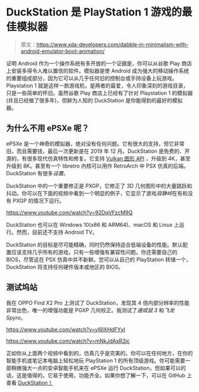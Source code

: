 # DuckStation 是 PlayStation 1 游戏的最佳模拟器

> 原文：<https://www.xda-developers.com/dabble-in-minimalism-with-android-emulator-boot-animation/>

证明 Android 作为一个操作系统有多开放的一个证据是，你可以从谷歌 Play 商店上安装多得令人难以置信的软件。模拟器是使 Android 成为强大的移动操作系统的重要组成部分，因为它可以从几乎任何旧的控制台或手持设备上玩游戏。Playstation 1 就是这样一款游戏机，是两者的最爱，令人印象深刻的游戏目录，只是一些简单的怀旧。虽然谷歌 Play 商店上已经有了针对 Playstation 1 的模拟器(并且已经做了很多年)，但鲜为人知的 DuckStation 是你能得到的最好的模拟器。

## 为什么不用 ePSXe 呢？

ePSXe 是一个神奇的模拟器，绝对没有任何问题。它有很大的支持，但它非常旧，而且需要钱，最后一次更新是在 2019 年 12 月。DuckStation 是免费的、开源的，有很多现代仿真特性和修复。它支持 [Vulkan 图形 API](https://www.xda-developers.com/dolphin-emulator-fixes-vulkan-api-android-pie-wii-remote-pointer-emulation/) ，升级到 4K，甚至升级到 8K。甚至有一个 libretro 内核可以用作 RetroArch 中 PSX 仿真的后端。DuckStation 有很多*设置。*

DuckStation 中的一个重要修正是 PXGP，它修正了 3D 几何图形中的大量跳跃和抖动。你可以在下面的视频中看到一个明显的例子，它显示了游戏*寂静岭*在有和没有 PXGP 的情况下运行。

https://www.youtube.com/watch?v=92DqVFzcM9Q

DuckStation 也可以在 Windows 10(x86 和 ARM64)、macOS 和 Linux 上运行。然而，目前还不支持 Android TV。

DuckStation 的目标是尽可能精确，同时仍然保持适合低端设备的性能。默认配置应该支持几乎所有的游戏，只有一些增强有兼容性问题。你还需要自己的 BIOS，尽管这在 PSX 仿真中并不新鲜。您可以从自己的 PlayStation 转储一个，DuckStation 将支持任何硬件版本或地区的 BIOS。

## 测试坞站

我在 OPPO Find X2 Pro 上测试了 DuckStation，发现其 4 倍内部分辨率的性能非常出色，唯一的增强功能是 PGXP 几何校正。我测试了*速成鼠 3* 和*飞龙 Spyro*。

https://www.youtube.com/watch?v=yl6lXHdFYyI

https://www.youtube.com/watch?v=mNkJdAxR2jc

正如你从上面两个视频中看到的，仿真几乎是完美的。你可以在任何地方，在你的智能手机或笔记本电脑上轻松地玩 PlayStation 1 的所有顶级游戏。你可能需要一部稍微强大一点的安卓智能手机来在 ePSXe 运行 DuckStation，但如果可以的话，这是值得的。它易于使用，功能齐全。如果你想了解一下，可以在 GitHub 上查看 [DuckStation！](https://github.com/stenzek/duckstation)